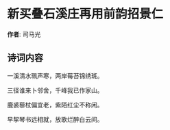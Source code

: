 # 新买叠石溪庄再用前韵招景仁

**作者**: 司马光

## 诗词内容

一溪清水珮声寒，两岸莓苔锦绣斑。

三径谁来卜邻舍，千峰我已作家山。

鹿裘藜杖偏宜老，紫陌红尘不称闲。

早挈琴书远相就，放歌烂醉白云间。

